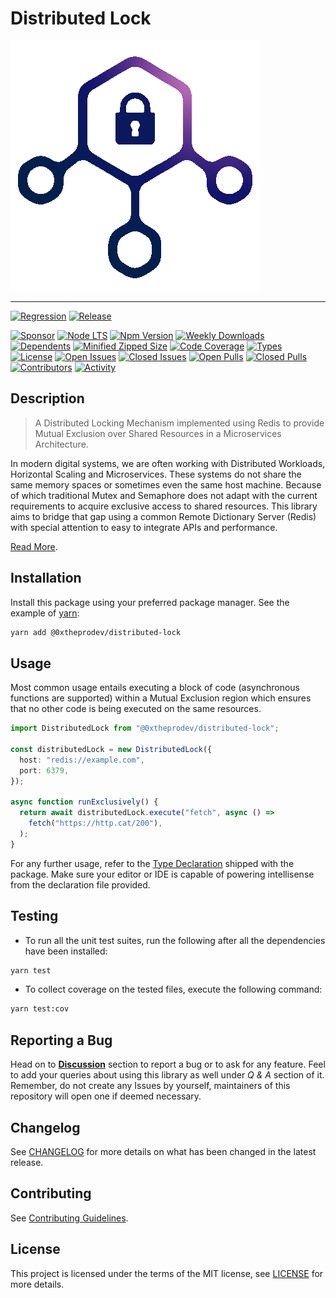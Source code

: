 # Distributed Lock

[![Distributed Lock Icon](.github/assets/distributed-lock-original.png)](https://github.com/0xTheProDev/distributed-lock)

---

[![Regression](https://github.com/0xTheProDev/distributed-lock/actions/workflows/regression.yml/badge.svg?style=for-the-badge)](https://github.com/0xTheProDev/distributed-lock/actions/workflows/regression.yml)
[![Release](https://github.com/0xTheProDev/distributed-lock/actions/workflows/release.yml/badge.svg?style=for-the-badge)](https://github.com/0xTheProDev/distributed-lock/actions/workflows/release.yml)

[![Sponsor](https://img.shields.io/badge/sponsor-30363D?style=for-the-badge&logo=GitHub-Sponsors&logoColor=#white)](https://github.com/sponsors/0xTheProDev)
[![Node LTS](https://img.shields.io/node/v-lts/@0xtheprodev/distributed-lock?style=for-the-badge)](https://nodejs.org)
[![Npm Version](https://img.shields.io/npm/v/@0xtheprodev/distributed-lock?style=for-the-badge)](https://www.npmjs.com/package/@0xtheprodev/distributed-lock)
[![Weekly Downloads](https://img.shields.io/npm/dw/@0xtheprodev/distributed-lock?style=for-the-badge)](https://www.npmjs.com/package/@0xtheprodev/distributed-lock)
[![Dependents](https://img.shields.io/librariesio/dependents/npm/@0xtheprodev/distributed-lock?style=for-the-badge)](https://www.npmjs.com/package/@0xtheprodev/distributed-lock)
[![Minified Zipped Size](https://img.shields.io/bundlephobia/minzip/@0xtheprodev/distributed-lock?style=for-the-badge)](https://www.npmjs.com/package/@0xtheprodev/distributed-lock)
[![Code Coverage](https://img.shields.io/codecov/c/github/0xtheprodev/distributed-lock?style=for-the-badge&token=Y2LTY0MA2U)](https://codecov.io/github/0xTheProDev/distributed-lock)
[![Types](https://img.shields.io/npm/types/@0xtheprodev/distributed-lock?style=for-the-badge)](https://www.npmjs.com/package/@0xtheprodev/distributed-lock)
[![License](https://img.shields.io/github/license/0xTheProDev/distributed-lock?style=for-the-badge&label=licens)](https://github.com/0xTheProDev/distributed-lock/blob/main/LICENSE)
[![Open Issues](https://img.shields.io/github/issues-raw/0xTheProDev/distributed-lock?style=for-the-badge)](https://github.com/0xTheProDev/distributed-lock/issues)
[![Closed Issues](https://img.shields.io/github/issues-closed-raw/0xTheProDev/distributed-lock?style=for-the-badge)](https://github.com/0xTheProDev/distributed-lock/issues?q=is%3Aissue+is%3Aclosed)
[![Open Pulls](https://img.shields.io/github/issues-pr-raw/0xTheProDev/distributed-lock?style=for-the-badge)](https://github.com/0xTheProDev/distributed-lock/pulls)
[![Closed Pulls](https://img.shields.io/github/issues-pr-closed-raw/0xTheProDev/distributed-lock?style=for-the-badge)](https://github.com/0xTheProDev/distributed-lock/pulls?q=is%3Apr+is%3Aclosed)
[![Contributors](https://img.shields.io/github/contributors/0xTheProDev/distributed-lock?style=for-the-badge)](https://github.com/0xTheProDev/distributed-lock/graphs/contributors)
[![Activity](https://img.shields.io/github/last-commit/0xTheProDev/distributed-lock?style=for-the-badge&label=most%20recent%20activity)](https://github.com/0xTheProDev/distributed-lock/pulse)

## Description

> A Distributed Locking Mechanism implemented using Redis to provide Mutual Exclusion over Shared Resources in a Microservices Architecture.

In modern digital systems, we are often working with Distributed Workloads, Horizontal Scaling and Microservices. These systems do not share the same memory spaces or sometimes even the same host machine. Because of which traditional Mutex and Semaphore does not adapt with the current requirements to acquire exclusive access to shared resources. This library aims to bridge that gap using a common Remote Dictionary Server (Redis) with special attention to easy to integrate APIs and performance.

[Read More](https://martin.kleppmann.com/2016/02/08/how-to-do-distributed-locking.html).

## Installation

Install this package using your preferred package manager. See the example of [yarn](https://yarnpkg.com):

```sh
yarn add @0xtheprodev/distributed-lock
```

## Usage

Most common usage entails executing a block of code (asynchronous functions are supported) within a Mutual Exclusion region which ensures that no other code is being executed on the same resources.

```ts
import DistributedLock from "@0xtheprodev/distributed-lock";

const distributedLock = new DistributedLock({
  host: "redis://example.com",
  port: 6379,
});

async function runExclusively() {
  return await distributedLock.execute("fetch", async () =>
    fetch("https://http.cat/200"),
  );
}
```

For any further usage, refer to the [Type Declaration](https://www.typescriptlang.org/docs/handbook/declaration-files/introduction.html) shipped with the package. Make sure your editor or IDE is capable of powering intellisense from the declaration file provided.

## Testing

- To run all the unit test suites, run the following after all the dependencies have been installed:

```sh
yarn test
```

- To collect coverage on the tested files, execute the following command:

```sh
yarn test:cov
```

## Reporting a Bug

Head on to [**Discussion**](https://github.com/0xTheProDev/distributed-lock/discussions) section to report a bug or to ask for any feature. Feel to add your queries about using this library as well under _Q & A_ section of it. Remember, do not create any Issues by yourself, maintainers of this repository will open one if deemed necessary.

## Changelog

See [CHANGELOG](https://github.com/0xTheProDev/distributed-lock/blob/main/CHANGELOG.md) for more details on what has been changed in the latest release.

## Contributing

See [Contributing Guidelines](https://github.com/0xTheProDev/distributed-lock/blob/main/.github/CONTRIBUTING.md).

## License

This project is licensed under the terms of the MIT license, see [LICENSE](https://github.com/0xTheProDev/distributed-lock/blob/main/LICENSE) for more details.
